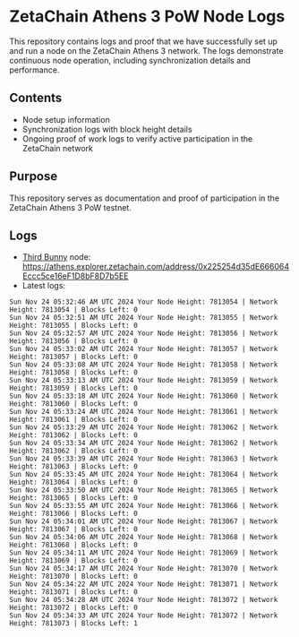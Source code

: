 # ZetaChain Athens 3 PoW Node Logs
This repository contains logs and proof that we have successfully set up and run a node on the ZetaChain Athens 3 network. The logs demonstrate continuous node operation, including synchronization details and performance.

## Contents
- Node setup information
- Synchronization logs with block height details
- Ongoing proof of work logs to verify active participation in the ZetaChain network

## Purpose
This repository serves as documentation and proof of participation in the ZetaChain Athens 3 PoW testnet.

## Logs

- [Third Bunny](https://thirdbunny.xyz/) node: https://athens.explorer.zetachain.com/address/0x225254d35dE666064Eccc5ce16eF1D8bF8D7b5EE
- Latest logs:
```
Sun Nov 24 05:32:46 AM UTC 2024 Your Node Height: 7813054 | Network Height: 7813054 | Blocks Left: 0
Sun Nov 24 05:32:51 AM UTC 2024 Your Node Height: 7813055 | Network Height: 7813055 | Blocks Left: 0
Sun Nov 24 05:32:57 AM UTC 2024 Your Node Height: 7813056 | Network Height: 7813056 | Blocks Left: 0
Sun Nov 24 05:33:02 AM UTC 2024 Your Node Height: 7813057 | Network Height: 7813057 | Blocks Left: 0
Sun Nov 24 05:33:08 AM UTC 2024 Your Node Height: 7813058 | Network Height: 7813058 | Blocks Left: 0
Sun Nov 24 05:33:13 AM UTC 2024 Your Node Height: 7813059 | Network Height: 7813059 | Blocks Left: 0
Sun Nov 24 05:33:18 AM UTC 2024 Your Node Height: 7813060 | Network Height: 7813060 | Blocks Left: 0
Sun Nov 24 05:33:24 AM UTC 2024 Your Node Height: 7813061 | Network Height: 7813061 | Blocks Left: 0
Sun Nov 24 05:33:29 AM UTC 2024 Your Node Height: 7813062 | Network Height: 7813062 | Blocks Left: 0
Sun Nov 24 05:33:34 AM UTC 2024 Your Node Height: 7813062 | Network Height: 7813062 | Blocks Left: 0
Sun Nov 24 05:33:39 AM UTC 2024 Your Node Height: 7813063 | Network Height: 7813063 | Blocks Left: 0
Sun Nov 24 05:33:45 AM UTC 2024 Your Node Height: 7813064 | Network Height: 7813064 | Blocks Left: 0
Sun Nov 24 05:33:50 AM UTC 2024 Your Node Height: 7813065 | Network Height: 7813065 | Blocks Left: 0
Sun Nov 24 05:33:55 AM UTC 2024 Your Node Height: 7813066 | Network Height: 7813066 | Blocks Left: 0
Sun Nov 24 05:34:01 AM UTC 2024 Your Node Height: 7813067 | Network Height: 7813067 | Blocks Left: 0
Sun Nov 24 05:34:06 AM UTC 2024 Your Node Height: 7813068 | Network Height: 7813068 | Blocks Left: 0
Sun Nov 24 05:34:11 AM UTC 2024 Your Node Height: 7813069 | Network Height: 7813069 | Blocks Left: 0
Sun Nov 24 05:34:17 AM UTC 2024 Your Node Height: 7813070 | Network Height: 7813070 | Blocks Left: 0
Sun Nov 24 05:34:22 AM UTC 2024 Your Node Height: 7813071 | Network Height: 7813071 | Blocks Left: 0
Sun Nov 24 05:34:28 AM UTC 2024 Your Node Height: 7813072 | Network Height: 7813072 | Blocks Left: 0
Sun Nov 24 05:34:33 AM UTC 2024 Your Node Height: 7813072 | Network Height: 7813073 | Blocks Left: 1
```
